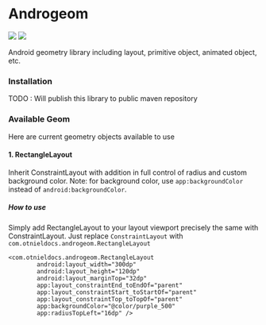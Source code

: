 # Androgeom

![](https://img.shields.io/badge/version-0.0.1-blue.svg) ![](https://travis-ci.org/joemccann/dillinger.svg?branch=master) 

Android geometry library including layout, primitive object, animated object, etc.

### Installation
TODO : Will publish this library to public maven repository

### Available Geom
Here are current geometry objects available to use

#### 1. RectangleLayout
Inherit ConstraintLayout with addition in full control of radius and custom background color. Note: for background color, use `app:backgroundColor` instead of `android:backgroundColor`.
##### How to use
Simply add RectangleLayout to your layout viewport precisely the same with ConstraintLayout. Just replace `ConstraintLayout` with `com.otnieldocs.androgeom.RectangleLayout`

```
<com.otnieldocs.androgeom.RectangleLayout
        android:layout_width="300dp"
        android:layout_height="120dp"
        android:layout_marginTop="32dp"
        app:layout_constraintEnd_toEndOf="parent"
        app:layout_constraintStart_toStartOf="parent"
        app:layout_constraintTop_toTopOf="parent"
        app:backgroundColor="@color/purple_500"
        app:radiusTopLeft="16dp" />
```